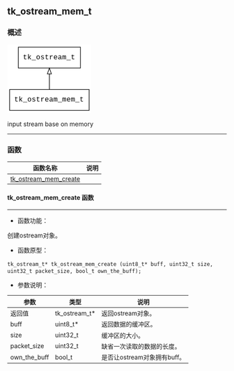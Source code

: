 ## tk\_ostream\_mem\_t
### 概述
![image](images/tk_ostream_mem_t_0.png)


 input stream base on memory



----------------------------------
### 函数
<p id="tk_ostream_mem_t_methods">

| 函数名称 | 说明 | 
| -------- | ------------ | 
| <a href="#tk_ostream_mem_t_tk_ostream_mem_create">tk\_ostream\_mem\_create</a> |  |
#### tk\_ostream\_mem\_create 函数
-----------------------

* 函数功能：

> <p id="tk_ostream_mem_t_tk_ostream_mem_create">
 创建ostream对象。






* 函数原型：

```
tk_ostream_t* tk_ostream_mem_create (uint8_t* buff, uint32_t size, uint32_t packet_size, bool_t own_the_buff);
```

* 参数说明：

| 参数 | 类型 | 说明 |
| -------- | ----- | --------- |
| 返回值 | tk\_ostream\_t* | 返回ostream对象。 |
| buff | uint8\_t* | 返回数据的缓冲区。 |
| size | uint32\_t | 缓冲区的大小。 |
| packet\_size | uint32\_t | 缺省一次读取的数据的长度。 |
| own\_the\_buff | bool\_t | 是否让ostream对象拥有buff。 |

